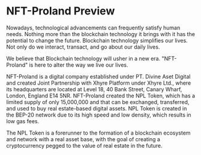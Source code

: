 # NFT-Proland Preview

Nowadays, technological advancements can frequently satisfy human needs. Nothing more than the blockchain technology it brings with it has the potential to change the future. Blockchain technology simplifies our lives. Not only do we interact, transact, and go about our daily lives.

We believe that Blockchain technology will usher in a new era. "NFT-Proland" is here to alter the way we live our lives.

NFT-Proland is a digital company established under PT. Divine Aset Digital and created Joint Partnership with Xhyre Platform under Xhyre Ltd., where its headquarters are located at Level 18, 40 Bank Street, Canary Wharf, London, England E14 5NR. NFT-Proland created the NPL Token, which has a limited supply of only 15,000,000 and that can be exchanged, transferred, and used to buy real estate-based digital assets. NPL Token is created in the BEP-20 network due to its high speed and low density, which results in low gas fees.

The NPL Token is a forerunner to the formation of a blockchain ecosystem and network with a real asset base, with the goal of creating a cryptocurrency pegged to the value of real estate in the future.
